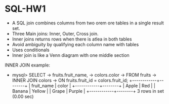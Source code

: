 # SQL-HW1

- A SQL join combines columns from two orem ore tables in a single result set.
- Three Main joins: Inner, Outer, Cross join.
- Inner joins returns rows when there is atlea in both tables
- Avoid ambiguity by qualifying each column name with tables
- Uses conditionals
- Inner join is like a Venn diagram with one middle section

INNER JOIN example:
- mysql> SELECT 
    ->     fruits.fruit_name,
    ->     colors.color
    -> FROM fruits
    -> INNER JOIN colors
    -> ON fruits.fruit_id = colors.fruit_id;
+------------+--------+
| fruit_name | color  |
+------------+--------+
| Apple      | Red    |
| Banana     | Yellow |
| Grape      | Purple |
+------------+--------+
3 rows in set (0.00 sec)


